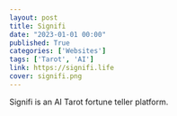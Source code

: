 ```yaml
---
layout: post
title: Signifi
date: "2023-01-01 00:00"
published: True
categories: ['Websites']
tags: ['Tarot', 'AI']
link: https://signifi.life
cover: signifi.png
---
```


Signifi is an AI Tarot fortune teller platform.